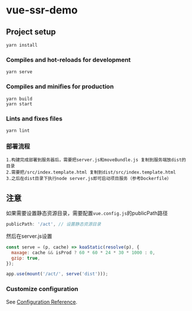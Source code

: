 # vue-ssr-demo

## Project setup
```
yarn install
```

### Compiles and hot-reloads for development
```
yarn serve
```

### Compiles and minifies for production
```
yarn build
yarn start
```

### Lints and fixes files
```
yarn lint
```

### 部署流程
```
1.构建完成部署到服务器后，需要把server.js和moveBundle.js 复制到服务端放dist的目录
2.需要把/src/index.template.html 复制到dist/src/index.template.html
3.之后在dist目录下执行node server.js即可启动项目服务（参考Dockerfile）
```

## 注意

如果需要设置静态资源目录，需要配置`vue.config.js`的publicPath路径
```js
publicPath: '/act', // 设置静态资源目录
```
然后在server.js设置
```js
const serve = (p, cache) => koaStatic(resolve(p), {
  maxage: cache && isProd ? 60 * 60 * 24 * 30 * 1000 : 0,
  gzip: true,
});

app.use(mount('/act/', serve('dist')));
```


### Customize configuration
See [Configuration Reference](https://cli.vuejs.org/config/).
